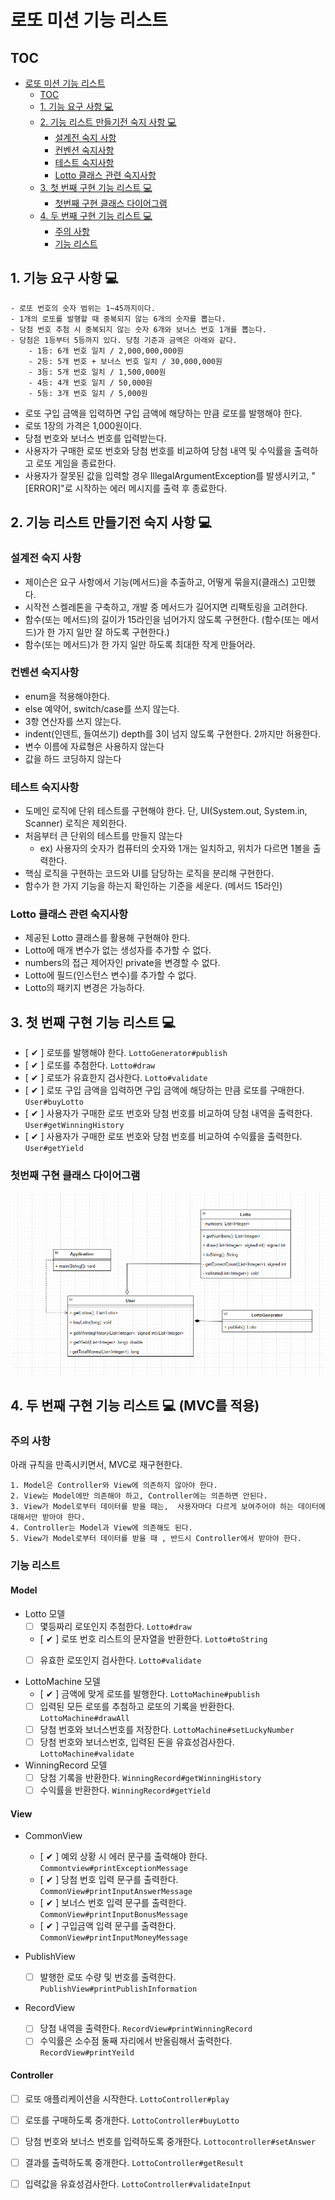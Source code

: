 # 로또 미션 기능 리스트

## TOC

<!-- TOC -->

- [로또 미션 기능 리스트](#로또-미션-기능-리스트)
    - [TOC](#toc)
    - [1. 기능 요구 사항 💻](#1-기능-요구-사항-💻)
    - [2. 기능 리스트 만들기전 숙지 사항 💻](#2-기능-리스트-만들기전-숙지-사항-💻)
        - [설계전 숙지 사항](#설계전-숙지-사항)
        - [컨벤션 숙지사항](#컨벤션-숙지사항)
        - [테스트 숙지사항](#테스트-숙지사항)
        - [Lotto 클래스 관련 숙지사항](#lotto-클래스-관련-숙지사항)
    - [3. 첫 번째 구현 기능 리스트 💻](#3-첫-번째-구현-기능-리스트-💻)
        - [첫번째 구현 클래스 다이어그램](#첫번째-구현-클래스-다이어그램)
    - [4. 두 번째 구현 기능 리스트 💻](#4-두-번째-구현-기능-리스트-💻-(MVC를-적용))
        - [주의 사항](#주의-사항)
        - [기능 리스트](#기능-리스트)

<!-- TOC -->

## 1. 기능 요구 사항 💻

```
- 로또 번호의 숫자 범위는 1~45까지이다.
- 1개의 로또를 발행할 때 중복되지 않는 6개의 숫자를 뽑는다.
- 당첨 번호 추첨 시 중복되지 않는 숫자 6개와 보너스 번호 1개를 뽑는다.
- 당첨은 1등부터 5등까지 있다. 당첨 기준과 금액은 아래와 같다.
    - 1등: 6개 번호 일치 / 2,000,000,000원
    - 2등: 5개 번호 + 보너스 번호 일치 / 30,000,000원
    - 3등: 5개 번호 일치 / 1,500,000원
    - 4등: 4개 번호 일치 / 50,000원
    - 5등: 3개 번호 일치 / 5,000원
```

- 로또 구입 금액을 입력하면 구입 금액에 해당하는 만큼 로또를 발행해야 한다.
- 로또 1장의 가격은 1,000원이다.
- 당첨 번호와 보너스 번호를 입력받는다.
- 사용자가 구매한 로또 번호와 당첨 번호를 비교하여 당첨 내역 및 수익률을 출력하고 로또 게임을 종료한다.
- 사용자가 잘못된 값을 입력할 경우 IllegalArgumentException를 발생시키고, "[ERROR]"로 시작하는 에러 메시지를 출력 후 종료한다.

## 2. 기능 리스트 만들기전 숙지 사항 💻

### 설계전 숙지 사항

- 제이슨은 요구 사항에서 기능(메서드)을 추출하고, 어떻게 묶을지(클래스) 고민했다.
- 시작전 스켈레톤을 구축하고, 개발 중 메서드가 길어지면 리팩토링을 고려한다.
- 함수(또는 메서드)의 길이가 15라인을 넘어가지 않도록 구현한다. (함수(또는 메서드)가 한 가지 일만 잘 하도록 구현한다.)
- 함수(또는 메서드)가 한 가지 일만 하도록 최대한 작게 만들어라.

### 컨벤션 숙지사항

- enum을 적용해야한다.
- else 예약어, switch/case를 쓰지 않는다.
- 3항 연산자를 쓰지 않는다.
- indent(인덴트, 들여쓰기) depth를 3이 넘지 않도록 구현한다. 2까지만 허용한다.
- 변수 이름에 자료형은 사용하지 않는다
- 값을 하드 코딩하지 않는다

### 테스트 숙지사항

- 도메인 로직에 단위 테스트를 구현해야 한다. 단, UI(System.out, System.in, Scanner) 로직은 제외한다.
- 처음부터 큰 단위의 테스트를 만들지 않는다
    - ex) 사용자의 숫자가 컴퓨터의 숫자와 1개는 일치하고, 위치가 다르면 1볼을 출력한다.
- 핵심 로직을 구현하는 코드와 UI를 담당하는 로직을 분리해 구현한다.
- 함수가 한 가지 기능을 하는지 확인하는 기준을 세운다. (메서드 15라인)

### Lotto 클래스 관련 숙지사항

- 제공된 Lotto 클래스를 활용해 구현해야 한다.
- Lotto에 매개 변수가 없는 생성자를 추가할 수 없다.
- numbers의 접근 제어자인 private을 변경할 수 없다.
- Lotto에 필드(인스턴스 변수)를 추가할 수 없다.
- Lotto의 패키지 변경은 가능하다.

## 3. 첫 번째 구현 기능 리스트 💻

- [ ✔ ] 로또를 발행해야 한다. `LottoGenerator#publish`
- [ ✔ ] 로또를 추첨한다. `Lotto#draw`
- [ ✔ ] 로또가 유효한지 검사한다. `Lotto#validate`
- [ ✔ ] 로또 구입 금액을 입력하면 구입 금액에 해당하는 만큼 로또를 구매한다. `User#buyLotto`
- [ ✔ ] 사용자가 구매한 로또 번호와 당첨 번호를 비교하여 당첨 내역을 출력한다. `User#getWinningHistory`
- [ ✔ ] 사용자가 구매한 로또 번호와 당첨 번호를 비교하여 수익률을 출력한다. `User#getYield`

### 첫번째 구현 클래스 다이어그램

<p align="center">
  <img src="./resource/lotto_first_impl.PNG"/>
</p>

## 4. 두 번째 구현 기능 리스트 💻 (MVC를 적용)

### 주의 사항

아래 규칙을 만족시키면서, MVC로 재구현한다.

```
1. Model은 Controller와 View에 의존하지 않아야 한다.
2. View는 Model에만 의존해야 하고, Controller에는 의존하면 안된다.
3. View가 Model로부터 데이터를 받을 때는,  사용자마다 다르게 보여주어야 하는 데이터에 대해서만 받아야 한다.
4. Controller는 Model과 View에 의존해도 된다.
5. View가 Model로부터 데이터를 받을 때 , 반드시 Controller에서 받아야 한다.
```

### 기능 리스트

#### Model

- Lotto 모델
    - [ ] 몇등짜리 로또인지 추첨한다. `Lotto#draw`
    - [ ✔ ] 로또 번호 리스트의 문자열을 반환한다. `Lotto#toString`
    - [ ] 유효한 로또인지 검사한다. `Lotto#validate`


- LottoMachine 모델
    - [ ✔ ] 금액에 맞게 로또를 발행한다. `LottoMachine#publish`
    - [ ] 입력된 모든 로또를 추첨하고 로또의 기록을 반환한다. `LottoMachine#drawAll`
    - [ ] 당첨 번호와 보너스번호를 저장한다. `LottoMachine#setLuckyNumber`
    - [ ] 당첨 번호와 보너스번호, 입력된 돈을 유효성검사한다. `LottoMachine#validate`

- WinningRecord 모델
    - [ ] 당첨 기록을 반환한다. `WinningRecord#getWinningHistory`
    - [ ] 수익률을 반환한다. `WinningRecord#getYield`

#### View

- CommonView
    - [ ✔ ] 예외 상황 시 에러 문구를 출력해야 한다. `Commontview#printExceptionMessage`
    - [ ✔ ] 당첨 번호 입력 문구를 출력한다. `CommonView#printInputAnswerMessage`
    - [ ✔ ] 보너스 번호 입력 문구를 출력한다. `CommonView#printInputBonusMessage`
    - [ ✔ ] 구입금액 입력 문구를 출력한다. `CommonView#printInputMoneyMessage`

- PublishView
    - [ ] 발행한 로또 수량 및 번호를 출력한다. `PublishView#printPublishInformation`

- RecordView
    - [ ] 당첨 내역을 출력한다. `RecordView#printWinningRecord`
    - [ ] 수익률은 소수점 둘째 자리에서 반올림해서 출력한다. `RecordView#printYeild`

#### Controller

- [ ] 로또 애플리케이션을 시작한다. `LottoController#play`
- [ ] 로또를 구매하도록 중개한다. `LottoController#buyLotto`
- [ ] 당첨 번호와 보너스 번호를 입력하도록 중개한다. `Lottocontroller#setAnswer`
- [ ] 결과를 출력하도록 중개한다. `LottoController#getResult`
- [ ] 입력값을 유효성검사한다. `LottoController#validateInput`


